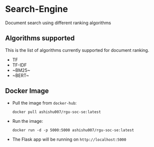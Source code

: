 # Search-Engine

Document search using different ranking algorithms

## Algorithms supported 
This is the list of algorithms currently supported for document ranking. 
* TF
* TF-IDF
* ~BM25~
* ~BERT~

## Docker Image

* Pull the image from `docker-hub`:

    ```docker pull ashishu007/rgu-soc-se:latest```

* Run the image:

    ```docker run -d -p 5000:5000 ashishu007/rgu-soc-se:latest```

* The Flask app will be running on `http://localhost:5000`